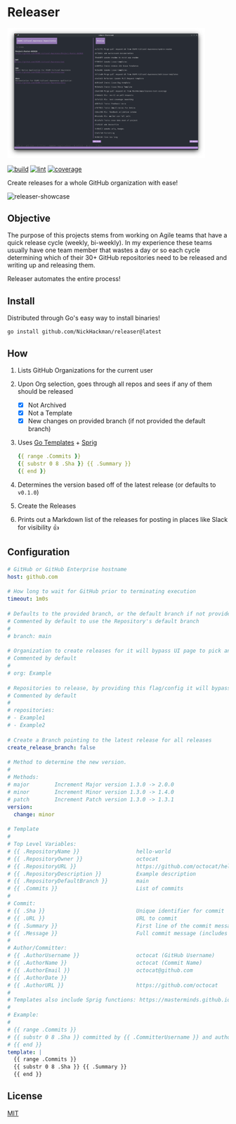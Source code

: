 # Releaser

<p>
    <picture>
        <img style="width: 450px" src="./assets/releaser.png" alt="Image of Releaser">
    </picture>
</p>

[![build](https://github.com/NickHackman/releaser/actions/workflows/build.yml/badge.svg)](https://github.com/NickHackman/releaser/actions/workflows/build.yml)
[![lint](https://github.com/NickHackman/releaser/actions/workflows/lint.yml/badge.svg)](https://github.com/NickHackman/releaser/actions/workflows/lint.yml)
[![coverage](https://github.com/NickHackman/releaser/actions/workflows/coverage.yml/badge.svg)](https://github.com/NickHackman/releaser/actions/workflows/coverage.yml)

Create releases for a whole GitHub organization with ease!

![releaser-showcase](https://user-images.githubusercontent.com/31719071/148008345-26fe7654-bee1-4255-8436-e5e26ecd7fdf.gif)

## Objective

The purpose of this projects stems from working on Agile teams that have a quick release cycle (weekly, bi-weekly).
 In my experience these teams usually have one team member that wastes a day or so each cycle
 determining which of their 30+ GitHub repositories need to be released and writing up and releasing them.

Releaser automates the entire process!

## Install

Distributed through Go's easy way to install binaries!

```shell
go install github.com/NickHackman/releaser@latest
```

## How

1. Lists GitHub Organizations for the current user
2. Upon Org selection, goes through all repos and sees if any of them should be released

    - [X] Not Archived
    - [X] Not a Template
    - [X] New changes on provided branch (if not provided the default branch)

3. Uses [Go Templates](https://pkg.go.dev/text/template) + [Sprig](https://github.com/Masterminds/sprig)

    ```yaml
    {{ range .Commits }}
    {{ substr 0 8 .Sha }} {{ .Summary }}
    {{ end }}
    ```

4. Determines the version based off of the latest release (or defaults to `v0.1.0`)

5. Create the Releases

6. Prints out a Markdown list of the releases for posting in places like Slack for visibility :+1:

## Configuration

```yaml
# GitHub or GitHub Enterprise hostname
host: github.com

# How long to wait for GitHub prior to terminating execution
timeout: 1m0s

# Defaults to the provided branch, or the default branch if not provided
# Commented by default to use the Repository's default branch
#
# branch: main

# Organization to create releases for it will bypass UI page to pick an organization
# Commented by default
#
# org: Example

# Repositories to release, by providing this flag/config it will bypass the UI completely and create releases
# Commented by default
#
# repositories:
# - Example1
# - Example2

# Create a Branch pointing to the latest release for all releases
create_release_branch: false

# Method to determine the new version.
#
# Methods:
# major        Increment Major version 1.3.0 -> 2.0.0
# minor        Increment Minor version 1.3.0 -> 1.4.0
# patch        Increment Patch version 1.3.0 -> 1.3.1
version:
  change: minor

# Template
#
# Top Level Variables:
# {{ .RepositoryName }}                  hello-world
# {{ .RepositoryOwner }}                 octocat
# {{ .RepositoryURL }}                   https://github.com/octocat/hello-world
# {{ .RepositoryDescription }}           Example description
# {{ .RepositoryDefaultBranch }}         main
# {{ .Commits }}                         List of commits
#
# Commit:
# {{ .Sha }}                             Unique identifier for commit
# {{ .URL }}                             URL to commit
# {{ .Summary }}                         First line of the commit message
# {{ .Message }}                         Full commit message (includes newlines)
#
# Author/Committer:
# {{ .AuthorUsername }}                  octocat (GitHub Username)
# {{ .AuthorName }}                      octocat (Commit Name)
# {{ .AuthorEmail }}                     octocat@github.com
# {{ .AuthorDate }}
# {{ .AuthorURL }}                       https://github.com/octocat
#
# Templates also include Sprig functions: https://masterminds.github.io/sprig/strings.html
#
# Example:
#
# {{ range .Commits }}
# {{ substr 0 8 .Sha }} committed by {{ .CommitterUsername }} and authored by {{ .AuthorUsername }} {{ .Summary }}
# {{ end }}
template: |
  {{ range .Commits }}
  {{ substr 0 8 .Sha }} {{ .Summary }}
  {{ end }}
```

## License

[MIT](./LICENSE)
